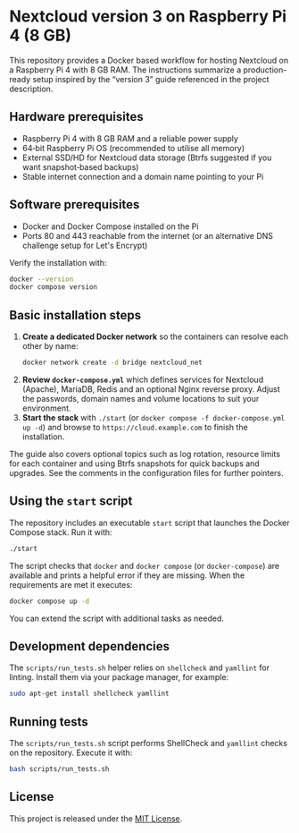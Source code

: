 # Nextcloud version 3 on Raspberry Pi 4 (8 GB)

This repository provides a Docker based workflow for hosting Nextcloud on a Raspberry Pi 4 with 8 GB RAM.  The instructions summarize a production-ready setup inspired by the “version 3” guide referenced in the project description.

## Hardware prerequisites

- Raspberry Pi 4 with 8 GB RAM and a reliable power supply
- 64‑bit Raspberry Pi OS (recommended to utilise all memory)
- External SSD/HD for Nextcloud data storage (Btrfs suggested if you want snapshot‑based backups)
- Stable internet connection and a domain name pointing to your Pi

## Software prerequisites

- Docker and Docker Compose installed on the Pi
- Ports 80 and 443 reachable from the internet (or an alternative DNS challenge setup for Let's Encrypt)

Verify the installation with:

```bash
docker --version
docker compose version
```

## Basic installation steps

1. **Create a dedicated Docker network** so the containers can resolve each other by name:
   ```bash
   docker network create -d bridge nextcloud_net
   ```
2. **Review `docker-compose.yml`** which defines services for Nextcloud (Apache), MariaDB, Redis and an optional Nginx reverse proxy. Adjust the passwords, domain names and volume locations to suit your environment.
3. **Start the stack** with `./start` (or `docker compose -f docker-compose.yml up -d`) and browse to `https://cloud.example.com` to finish the installation.

The guide also covers optional topics such as log rotation, resource limits for each container and using Btrfs snapshots for quick backups and upgrades. See the comments in the configuration files for further pointers.

## Using the `start` script

The repository includes an executable `start` script that launches the Docker
Compose stack. Run it with:

```bash
./start
```

The script checks that `docker` and `docker compose` (or `docker-compose`) are
available and prints a helpful error if they are missing. When the requirements
are met it executes:

```bash
docker compose up -d
```

You can extend the script with additional tasks as needed.

## Development dependencies

The `scripts/run_tests.sh` helper relies on `shellcheck` and `yamllint` for linting.
Install them via your package manager, for example:

```bash
sudo apt-get install shellcheck yamllint
```

## Running tests

The `scripts/run_tests.sh` script performs ShellCheck and
`yamllint` checks on the repository. Execute it with:

```bash
bash scripts/run_tests.sh
```

## License

This project is released under the [MIT License](LICENSE).

